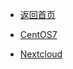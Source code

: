 <!-- docs/_sidebar.md -->

* [返回首页](/home)

* [CentOS7](/linux/CentOS7)
* [Nextcloud](/linux/nextcloud)